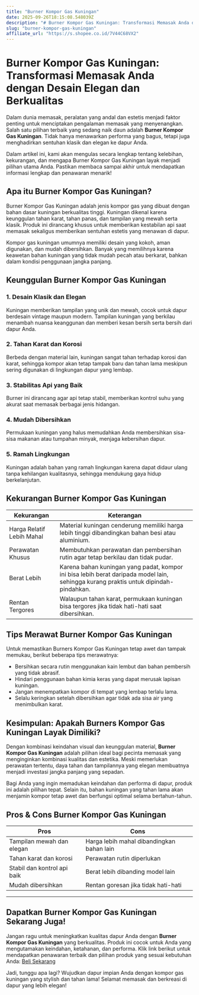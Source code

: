 ```yaml
---
title: "Burner Kompor Gas Kuningan"
date: 2025-09-26T18:15:08.548039Z
description: "# Burner Kompor Gas Kuningan: Transformasi Memasak Anda dengan Desain Elegan dan Berkualitas..."
slug: "burner-kompor-gas-kuningan"
affiliate_url: "https://s.shopee.co.id/7V44C68VX2"
---
```

# Burner Kompor Gas Kuningan: Transformasi Memasak Anda dengan Desain Elegan dan Berkualitas

Dalam dunia memasak, peralatan yang andal dan estetis menjadi faktor penting untuk menciptakan pengalaman memasak yang menyenangkan. Salah satu pilihan terbaik yang sedang naik daun adalah **Burner Kompor Gas Kuningan**. Tidak hanya menawarkan performa yang bagus, tetapi juga menghadirkan sentuhan klasik dan elegan ke dapur Anda.

Dalam artikel ini, kami akan mengulas secara lengkap tentang kelebihan, kekurangan, dan mengapa Burner Kompor Gas Kuningan layak menjadi pilihan utama Anda. Pastikan membaca sampai akhir untuk mendapatkan informasi lengkap dan penawaran menarik!

## Apa itu Burner Kompor Gas Kuningan?

Burner Kompor Gas Kuningan adalah jenis kompor gas yang dibuat dengan bahan dasar kuningan berkualitas tinggi. Kuningan dikenal karena keunggulan tahan karat, tahan panas, dan tampilan yang mewah serta klasik. Produk ini dirancang khusus untuk memberikan kestabilan api saat memasak sekaligus memberikan sentuhan estetis yang menawan di dapur.

Kompor gas kuningan umumnya memiliki desain yang kokoh, aman digunakan, dan mudah dibersihkan. Banyak yang memilihnya karena keawetan bahan kuningan yang tidak mudah pecah atau berkarat, bahkan dalam kondisi penggunaan jangka panjang.

## Keunggulan Burner Kompor Gas Kuningan

### 1. Desain Klasik dan Elegan
Kuningan memberikan tampilan yang unik dan mewah, cocok untuk dapur berdesain vintage maupun modern. Tampilan kuningan yang berkilau menambah nuansa keanggunan dan memberi kesan bersih serta bersih dari dapur Anda.

### 2. Tahan Karat dan Korosi
Berbeda dengan material lain, kuningan sangat tahan terhadap korosi dan karat, sehingga kompor akan tetap tampak baru dan tahan lama meskipun sering digunakan di lingkungan dapur yang lembap.

### 3. Stabilitas Api yang Baik
Burner ini dirancang agar api tetap stabil, memberikan kontrol suhu yang akurat saat memasak berbagai jenis hidangan.

### 4. Mudah Dibersihkan
Permukaan kuningan yang halus memudahkan Anda membersihkan sisa-sisa makanan atau tumpahan minyak, menjaga kebersihan dapur.

### 5. Ramah Lingkungan
Kuningan adalah bahan yang ramah lingkungan karena dapat didaur ulang tanpa kehilangan kualitasnya, sehingga mendukung gaya hidup berkelanjutan.

## Kekurangan Burner Kompor Gas Kuningan

| Kekurangan | Keterangan |
|--------------|------------|
| Harga Relatif Lebih Mahal | Material kuningan cenderung memiliki harga lebih tinggi dibandingkan bahan besi atau aluminium. |
| Perawatan Khusus | Membutuhkan perawatan dan pembersihan rutin agar tetap berkilau dan tidak pudar. |
| Berat Lebih | Karena bahan kuningan yang padat, kompor ini bisa lebih berat daripada model lain, sehingga kurang praktis untuk dipindah-pindahkan. |
| Rentan Tergores | Walaupun tahan karat, permukaan kuningan bisa tergores jika tidak hati-hati saat dibersihkan. |

## Tips Merawat Burner Kompor Gas Kuningan

Untuk memastikan Burners Kompor Gas Kuningan tetap awet dan tampak memukau, berikut beberapa tips merawatnya:
- Bersihkan secara rutin menggunakan kain lembut dan bahan pembersih yang tidak abrasif.
- Hindari penggunaan bahan kimia keras yang dapat merusak lapisan kuningan.
- Jangan menempatkan kompor di tempat yang lembap terlalu lama.
- Selalu keringkan setelah dibersihkan agar tidak ada sisa air yang menimbulkan karat.

## Kesimpulan: Apakah Burners Kompor Gas Kuningan Layak Dimiliki?

Dengan kombinasi keindahan visual dan keunggulan material, **Burner Kompor Gas Kuningan** adalah pilihan ideal bagi pecinta memasak yang menginginkan kombinasi kualitas dan estetika. Meski memerlukan perawatan tertentu, daya tahan dan tampilannya yang elegan membuatnya menjadi investasi jangka panjang yang sepadan.

Bagi Anda yang ingin memadukan keindahan dan performa di dapur, produk ini adalah pilihan tepat. Selain itu, bahan kuningan yang tahan lama akan menjamin kompor tetap awet dan berfungsi optimal selama bertahun-tahun.

## Pros & Cons Burner Kompor Gas Kuningan

| Pros | Cons |
|--------|--------|
| Tampilan mewah dan elegan | Harga lebih mahal dibandingkan bahan lain |
| Tahan karat dan korosi | Perawatan rutin diperlukan |
| Stabil dan kontrol api baik | Berat lebih dibanding model lain |
| Mudah dibersihkan | Rentan goresan jika tidak hati-hati |

---

## Dapatkan Burner Kompor Gas Kuningan Sekarang Juga!

Jangan ragu untuk meningkatkan kualitas dapur Anda dengan **Burner Kompor Gas Kuningan** yang berkualitas. Produk ini cocok untuk Anda yang mengutamakan keindahan, ketahanan, dan performa. Klik link berikut untuk mendapatkan penawaran terbaik dan pilihan produk yang sesuai kebutuhan Anda: [Beli Sekarang](https://s.shopee.co.id/7V44C68VX2)

Jadi, tunggu apa lagi? Wujudkan dapur impian Anda dengan kompor gas kuningan yang stylish dan tahan lama! Selamat memasak dan berkreasi di dapur yang lebih elegan!